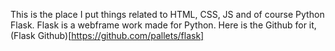 This is the place I put things related to HTML, CSS, JS and of course Python Flask. Flask is  a webframe work made for Python. Here is the Github for it, (Flask Github)[https://github.com/pallets/flask]
